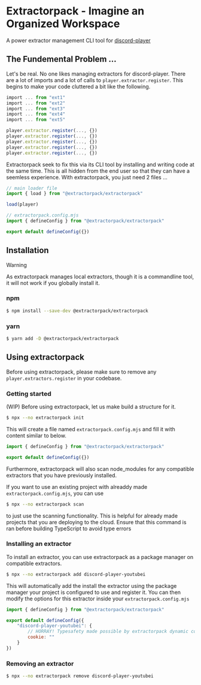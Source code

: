 # Extractorpack - Imagine an Organized Workspace

A power extractor management CLI tool for [discord-player](https://github.com/Androz2091/discord-player)

## The Fundemental Problem ...

Let's be real. No one likes managing extractors for discord-player. There are a lot of imports and a lot of calls to `player.extractor.register`. This begins to make your code cluttered a bit like the following.

```ts
import ... from "ext1"
import ... from "ext2"
import ... from "ext3"
import ... from "ext4"
import ... from "ext5"

player.extractor.register(..., {})
player.extractor.register(..., {})
player.extractor.register(..., {})
player.extractor.register(..., {})
player.extractor.register(..., {})
```

Extractorpack seek to fix this via its CLI tool by installing and writing code at the same time. This is all hidden from the end user so that they can have a seemless experience. With extractorpack, you just need 2 files ...

```ts
// main loader file
import { load } from "@extractorpack/extractorpack"

load(player)
```

```ts
// extractorpack.config.mjs
import { defineConfig } from "@extractorpack/extractorpack"

export default defineConfig({})
```

## Installation

> [!WARNING]
> As extractorpack manages local extractors, though it is a commandline tool, it will not work if you globally install it.

### npm
```bash
$ npm install --save-dev @extractorpack/extractorpack
```
### yarn
```bash
$ yarn add -D @extractorpack/extractorpack
```

## Using extractorpack

Before using extractorpack, please make sure to remove any `player.extractors.register` in your codebase.

### Getting started

(WIP)
Before using extractorpack, let us make build a structure for it.

```bash
$ npx --no extractorpack init
```

This will create a file named `extractorpack.config.mjs` and fill it with content similar to below.

```js
import { defineConfig } from "@extractorpack/extractorpack"

export default defineConfig({})
```

Furthermore, extractorpack will also scan node_modules for any compatible extractors that you have previously installed.

If you want to use an existing project with alreaddy made `extractorpack.config.mjs`, you can use
```bash
$ npx --no extractorpack scan
```
to just use the scanning functionality. This is helpful for already made projects that you are deploying to the cloud. Ensure that this command is ran before building TypeScript to avoid type errors

### Installing an extractor

To install an extractor, you can use extractorpack as a package manager on compatible extractors.

```bash
$ npx --no extractorpack add discord-player-youtubei
```

This will automatically add the install the extractor using the package manager your project is configured to use and register it. You can then modify the options for this extractor inside your `extractorpack.config.mjs`

```js
import { defineConfig } from "@extractorpack/extractorpack"

export default defineConfig({
    "discord-player-youtubei": {
        // HORRAY! Typesafety made possible by extractorpack dynamic code writer
        cookie: ""
    }
})
```

### Removing an extractor

```bash
$ npx --no extractorpack remove discord-player-youtubei
```